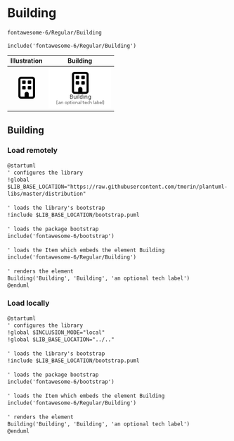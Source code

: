 # Building


```text
fontawesome-6/Regular/Building
```

```text
include('fontawesome-6/Regular/Building')
```



| Illustration | Building |
| :---: | :---: |
| ![illustration for Illustration](../../fontawesome-6/Regular/Building.png) | ![illustration for Building](../../fontawesome-6/Regular/Building.Local.png) |




## Building

### Load remotely
```plantuml
@startuml
' configures the library
!global $LIB_BASE_LOCATION="https://raw.githubusercontent.com/tmorin/plantuml-libs/master/distribution"

' loads the library's bootstrap
!include $LIB_BASE_LOCATION/bootstrap.puml

' loads the package bootstrap
include('fontawesome-6/bootstrap')

' loads the Item which embeds the element Building
include('fontawesome-6/Regular/Building')

' renders the element
Building('Building', 'Building', 'an optional tech label')
@enduml
```

### Load locally
```plantuml
@startuml
' configures the library
!global $INCLUSION_MODE="local"
!global $LIB_BASE_LOCATION="../.."

' loads the library's bootstrap
!include $LIB_BASE_LOCATION/bootstrap.puml

' loads the package bootstrap
include('fontawesome-6/bootstrap')

' loads the Item which embeds the element Building
include('fontawesome-6/Regular/Building')

' renders the element
Building('Building', 'Building', 'an optional tech label')
@enduml
```


